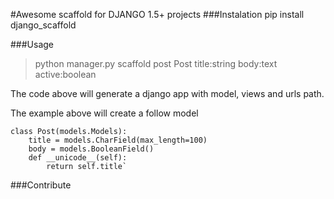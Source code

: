#Awesome scaffold for DJANGO 1.5+ projects
###Instalation
    pip install django_scaffold

###Usage
>python manager.py scaffold post Post title:string body:text
active:boolean

The code above will generate a django app with model, views and urls path.

The example above will create a follow model

    class Post(models.Models):
        title = models.CharField(max_length=100)
        body = models.BooleanField()
        def __unicode__(self):
            return self.title`

###Contribute

